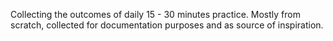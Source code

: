 Collecting the outcomes of daily 15 - 30 minutes practice.
Mostly from scratch, collected for documentation purposes and as source of inspiration.


